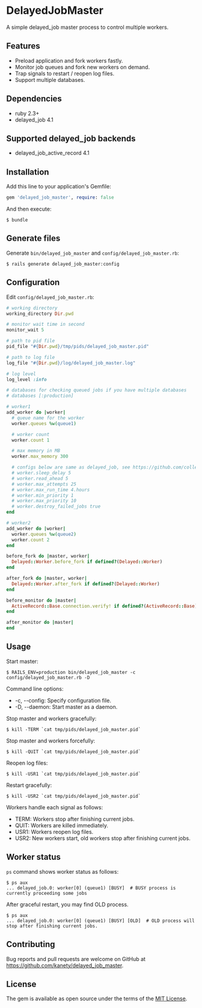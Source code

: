 # DelayedJobMaster

A simple delayed_job master process to control multiple workers.

## Features

* Preload application and fork workers fastly.
* Monitor job queues and fork new workers on demand.
* Trap signals to restart / reopen log files.
* Support multiple databases.

## Dependencies

* ruby 2.3+
* delayed_job 4.1

## Supported delayed_job backends

* delayed_job_active_record 4.1

## Installation

Add this line to your application's Gemfile:

```ruby
gem 'delayed_job_master', require: false
```

And then execute:

    $ bundle

## Generate files

Generate `bin/delayed_job_master` and `config/delayed_job_master.rb`:

    $ rails generate delayed_job_master:config

## Configuration

Edit `config/delayed_job_master.rb`:

```ruby
# working directory
working_directory Dir.pwd

# monitor wait time in second
monitor_wait 5

# path to pid file
pid_file "#{Dir.pwd}/tmp/pids/delayed_job_master.pid"

# path to log file
log_file "#{Dir.pwd}/log/delayed_job_master.log"

# log level
log_level :info

# databases for checking queued jobs if you have multiple databases
# databases [:production]

# worker1
add_worker do |worker|
  # queue name for the worker
  worker.queues %w(queue1)

  # worker count
  worker.count 1

  # max memory in MB
  worker.max_memory 300

  # configs below are same as delayed_job, see https://github.com/collectiveidea/delayed_job
  # worker.sleep_delay 5
  # worker.read_ahead 5
  # worker.max_attempts 25
  # worker.max_run_time 4.hours
  # worker.min_priority 1
  # worker.max_priority 10
  # worker.destroy_failed_jobs true
end

# worker2
add_worker do |worker|
  worker.queues %w(queue2)
  worker.count 2
end

before_fork do |master, worker|
  Delayed::Worker.before_fork if defined?(Delayed::Worker)
end

after_fork do |master, worker|
  Delayed::Worker.after_fork if defined?(Delayed::Worker)
end

before_monitor do |master|
  ActiveRecord::Base.connection.verify! if defined?(ActiveRecord::Base)
end

after_monitor do |master|
end
```

## Usage

Start master:

    $ RAILS_ENV=production bin/delayed_job_master -c config/delayed_job_master.rb -D

Command line options:

* -c, --config: Specify configuration file.
* -D, --daemon: Start master as a daemon.

Stop master and workers gracefully:

    $ kill -TERM `cat tmp/pids/delayed_job_master.pid`

Stop master and workers forcefully:

    $ kill -QUIT `cat tmp/pids/delayed_job_master.pid`

Reopen log files:

    $ kill -USR1 `cat tmp/pids/delayed_job_master.pid`

Restart gracefully:

    $ kill -USR2 `cat tmp/pids/delayed_job_master.pid`

Workers handle each signal as follows:

* TERM: Workers stop after finishing current jobs.
* QUIT: Workers are killed immediately.
* USR1: Workers reopen log files.
* USR2: New workers start, old workers stop after finishing current jobs.

## Worker status

`ps` command shows worker status as follows:

```
$ ps aux
... delayed_job.0: worker[0] (queue1) [BUSY]  # BUSY process is currently proceeding some jobs
```

After graceful restart, you may find OLD process.

```
$ ps aux
... delayed_job.0: worker[0] (queue1) [BUSY] [OLD]  # OLD process will stop after finishing current jobs.
```

## Contributing

Bug reports and pull requests are welcome on GitHub at https://github.com/kanety/delayed_job_master.

## License

The gem is available as open source under the terms of the [MIT License](http://opensource.org/licenses/MIT).

